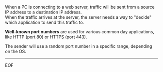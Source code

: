 When a PC is connecting to a web server, traffic will be sent from a source IP address to a destination IP address.  
When the traffic arrives at the server, the server needs a way to "decide" which application to send this traffic to.  

**Well-known port numbers** are used for various common day applications, like HTTP (port 80) or HTTPS (port 443).  

The sender will use a random port number in a specific range, depending on the OS. 


---
EOF
